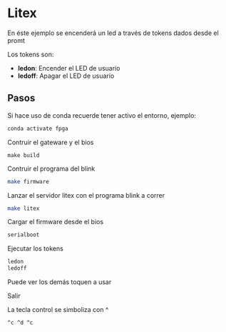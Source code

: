 # Litex 

En éste ejemplo se encenderá un led
a través de tokens dados desde el promt

Los tokens son:

* **ledon**: Encender el LED de usuario
* **ledoff**: Apagar el LED de usuario

## Pasos

Si hace uso de conda recuerde tener activo el entorno, ejemplo:

```bash
conda activate fpga
```

Contruir el gateware y el bios

```
make build
```

Contruir el programa del blink

```bash
make firmware
```

Lanzar el servidor litex con el programa blink a correr

```bash
make litex
```

Cargar el firmware desde el bios

```bash
serialboot
```

Ejecutar los tokens

```bash
ledon
ledoff
```

Puede ver los demás toquen a usar

Salir

La tecla control se simboliza con ^
```bash
^c ^d ^c
```


